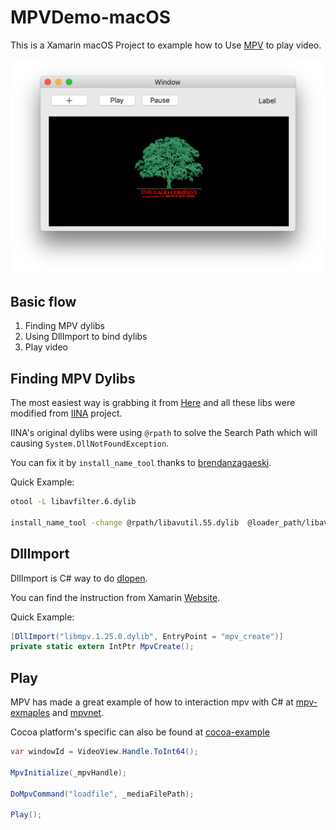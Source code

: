 # MPVDemo-macOS
This is a Xamarin macOS Project to example how to Use [MPV](https://github.com/mpv-player/mpv) to play video.

![](screenshot.png)

## Basic flow

1. Finding MPV dylibs 
2. Using DllImport to bind dylibs
3. Play video

## Finding MPV Dylibs
The most easiest way is grabbing it from [Here](https://github.com/kevinzhow/MPVDemo-macOS/tree/master/MPVDemo/libs) and all these libs were modified from
[IINA](https://github.com/lhc70000/iina/tree/develop/deps/lib) project.

IINA's original dylibs were using `@rpath` to solve the Search Path which will causing `System.DllNotFoundException`.

You can fix it by `install_name_tool` thanks to [brendanzagaeski](https://brendanzagaeski.appspot.com/xamarin/0004.html).

Quick Example:
```bash
otool -L libavfilter.6.dylib

install_name_tool -change @rpath/libavutil.55.dylib  @loader_path/libavutil.55.dylib  libavfilter.6.dylib
```

## DllImport
DllImport is C# way to do [dlopen](https://developer.xamarin.com/api/type/MonoTouch.ObjCRuntime.Dlfcn/).

You can find the instruction from Xamarin [Website](https://developer.xamarin.com/guides/ios/advanced_topics/native_interop/#Accessing_C_Dylibs).

Quick Example:
```c#
[DllImport("libmpv.1.25.0.dylib", EntryPoint = "mpv_create")]
private static extern IntPtr MpvCreate();
```

## Play

MPV has made a great example of how to interaction mpv with C# at [mpv-exmaples](https://github.com/mpv-player/mpv-examples/blob/master/libmpv/csharp/Form1.cs) and [mpvnet](https://github.com/stax76/mpvnet).

Cocoa platform's specific can also be found at [cocoa-example](https://github.com/mpv-player/mpv-examples/tree/master/libmpv/cocoa)

```c#
var windowId = VideoView.Handle.ToInt64();

MpvInitialize(_mpvHandle);

DoMpvCommand("loadfile", _mediaFilePath);

Play();
```
